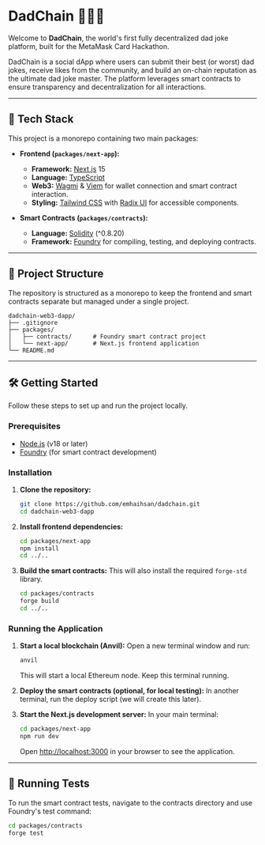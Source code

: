 # DadChain 👨‍👧‍👦

Welcome to **DadChain**, the world's first fully decentralized dad joke platform, built for the MetaMask Card Hackathon.

DadChain is a social dApp where users can submit their best (or worst) dad jokes, receive likes from the community, and build an on-chain reputation as the ultimate dad joke master. The platform leverages smart contracts to ensure transparency and decentralization for all interactions.

---

## 🚀 Tech Stack

This project is a monorepo containing two main packages:

- **Frontend (`packages/next-app`):**

  - **Framework:** [Next.js](https://nextjs.org/) 15
  - **Language:** [TypeScript](https://www.typescriptlang.org/)
  - **Web3:** [Wagmi](https://wagmi.sh/) & [Viem](https://viem.sh/) for wallet connection and smart contract interaction.
  - **Styling:** [Tailwind CSS](https://tailwindcss.com/) with [Radix UI](https://www.radix-ui.com/) for accessible components.

- **Smart Contracts (`packages/contracts`):**
  - **Language:** [Solidity](https://soliditylang.org/) (^0.8.20)
  - **Framework:** [Foundry](https://getfoundry.sh/) for compiling, testing, and deploying contracts.

---

## 📂 Project Structure

The repository is structured as a monorepo to keep the frontend and smart contracts separate but managed under a single project.

```
dadchain-web3-dapp/
├── .gitignore
├── packages/
│   ├── contracts/      # Foundry smart contract project
│   └── next-app/       # Next.js frontend application
└── README.md
```

---

## 🛠️ Getting Started

Follow these steps to set up and run the project locally.

### Prerequisites

- [Node.js](https://nodejs.org/en/) (v18 or later)
- [Foundry](https://getfoundry.sh/) (for smart contract development)

### Installation

1.  **Clone the repository:**

    ```bash
    git clone https://github.com/emhaihsan/dadchain.git
    cd dadchain-web3-dapp
    ```

2.  **Install frontend dependencies:**

    ```bash
    cd packages/next-app
    npm install
    cd ../..
    ```

3.  **Build the smart contracts:**
    This will also install the required `forge-std` library.
    ```bash
    cd packages/contracts
    forge build
    cd ../..
    ```

### Running the Application

1.  **Start a local blockchain (Anvil):**
    Open a new terminal window and run:

    ```bash
    anvil
    ```

    This will start a local Ethereum node. Keep this terminal running.

2.  **Deploy the smart contracts (optional, for local testing):**
    In another terminal, run the deploy script (we will create this later).

3.  **Start the Next.js development server:**
    In your main terminal:

    ```bash
    cd packages/next-app
    npm run dev
    ```

    Open [http://localhost:3000](http://localhost:3000) in your browser to see the application.

---

## 🧪 Running Tests

To run the smart contract tests, navigate to the contracts directory and use Foundry's test command:

```bash
cd packages/contracts
forge test
```
